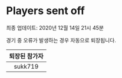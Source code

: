 # Players sent off
최종 업데이트: 2020년 12월 14일 21시 45분


경기 중 오류가 발생하는 경우 자동으로 퇴장됩니다.


| 퇴장된 참가자 |
|:---:|
| sukk719 |
